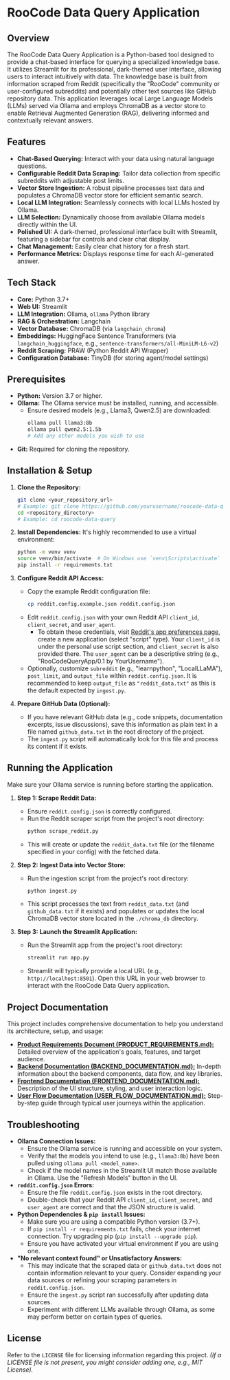 # RooCode Data Query Application

## Overview

The RooCode Data Query Application is a Python-based tool designed to provide a chat-based interface for querying a specialized knowledge base. It utilizes Streamlit for its professional, dark-themed user interface, allowing users to interact intuitively with data. The knowledge base is built from information scraped from Reddit (specifically the "RooCode" community or user-configured subreddits) and potentially other text sources like GitHub repository data. This application leverages local Large Language Models (LLMs) served via Ollama and employs ChromaDB as a vector store to enable Retrieval Augmented Generation (RAG), delivering informed and contextually relevant answers.

## Features

*   **Chat-Based Querying:** Interact with your data using natural language questions.
*   **Configurable Reddit Data Scraping:** Tailor data collection from specific subreddits with adjustable post limits.
*   **Vector Store Ingestion:** A robust pipeline processes text data and populates a ChromaDB vector store for efficient semantic search.
*   **Local LLM Integration:** Seamlessly connects with local LLMs hosted by Ollama.
*   **LLM Selection:** Dynamically choose from available Ollama models directly within the UI.
*   **Polished UI:** A dark-themed, professional interface built with Streamlit, featuring a sidebar for controls and clear chat display.
*   **Chat Management:** Easily clear chat history for a fresh start.
*   **Performance Metrics:** Displays response time for each AI-generated answer.

## Tech Stack

*   **Core:** Python 3.7+
*   **Web UI:** Streamlit
*   **LLM Integration:** Ollama, `ollama` Python library
*   **RAG & Orchestration:** Langchain
*   **Vector Database:** ChromaDB (via `langchain_chroma`)
*   **Embeddings:** HuggingFace Sentence Transformers (via `langchain_huggingface`, e.g., `sentence-transformers/all-MiniLM-L6-v2`)
*   **Reddit Scraping:** PRAW (Python Reddit API Wrapper)
*   **Configuration Database:** TinyDB (for storing agent/model settings)

## Prerequisites

*   **Python:** Version 3.7 or higher.
*   **Ollama:** The Ollama service must be installed, running, and accessible.
    *   Ensure desired models (e.g., Llama3, Qwen2.5) are downloaded:
        ```bash
        ollama pull llama3:8b
        ollama pull qwen2.5:1.5b 
        # Add any other models you wish to use
        ```
*   **Git:** Required for cloning the repository.

## Installation & Setup

1.  **Clone the Repository:**
    ```bash
    git clone <your_repository_url> 
    # Example: git clone https://github.com/yourusername/roocode-data-query.git
    cd <repository_directory> 
    # Example: cd roocode-data-query
    ```

2.  **Install Dependencies:**
    It's highly recommended to use a virtual environment:
    ```bash
    python -m venv venv
    source venv/bin/activate  # On Windows use `venv\Scripts\activate`
    pip install -r requirements.txt
    ```

3.  **Configure Reddit API Access:**
    *   Copy the example Reddit configuration file:
        ```bash
        cp reddit.config.example.json reddit.config.json
        ```
    *   Edit `reddit.config.json` with your own Reddit API `client_id`, `client_secret`, and `user_agent`.
        *   To obtain these credentials, visit [Reddit's app preferences page](https://www.reddit.com/prefs/apps), create a new application (select "script" type). Your `client_id` is under the personal use script section, and `client_secret` is also provided there. The `user_agent` can be a descriptive string (e.g., "RooCodeQueryApp/0.1 by YourUsername").
    *   Optionally, customize `subreddit` (e.g., "learnpython", "LocalLLaMA"), `post_limit`, and `output_file` within `reddit.config.json`. It is recommended to keep `output_file` as `"reddit_data.txt"` as this is the default expected by `ingest.py`.

4.  **Prepare GitHub Data (Optional):**
    *   If you have relevant GitHub data (e.g., code snippets, documentation excerpts, issue discussions), save this information as plain text in a file named `github_data.txt` in the root directory of the project.
    *   The `ingest.py` script will automatically look for this file and process its content if it exists.

## Running the Application

Make sure your Ollama service is running before starting the application.

1.  **Step 1: Scrape Reddit Data:**
    *   Ensure `reddit.config.json` is correctly configured.
    *   Run the Reddit scraper script from the project's root directory:
        ```bash
        python scrape_reddit.py
        ```
    *   This will create or update the `reddit_data.txt` file (or the filename specified in your config) with the fetched data.

2.  **Step 2: Ingest Data into Vector Store:**
    *   Run the ingestion script from the project's root directory:
        ```bash
        python ingest.py
        ```
    *   This script processes the text from `reddit_data.txt` (and `github_data.txt` if it exists) and populates or updates the local ChromaDB vector store located in the `./chroma_db` directory.

3.  **Step 3: Launch the Streamlit Application:**
    *   Run the Streamlit app from the project's root directory:
        ```bash
        streamlit run app.py
        ```
    *   Streamlit will typically provide a local URL (e.g., `http://localhost:8501`). Open this URL in your web browser to interact with the RooCode Data Query application.

## Project Documentation

This project includes comprehensive documentation to help you understand its architecture, setup, and usage:

*   [**Product Requirements Document (PRODUCT_REQUIREMENTS.md):**](PRODUCT_REQUIREMENTS.md) Detailed overview of the application's goals, features, and target audience.
*   [**Backend Documentation (BACKEND_DOCUMENTATION.md):**](BACKEND_DOCUMENTATION.md) In-depth information about the backend components, data flow, and key libraries.
*   [**Frontend Documentation (FRONTEND_DOCUMENTATION.md):**](FRONTEND_DOCUMENTATION.md) Description of the UI structure, styling, and user interaction logic.
*   [**User Flow Documentation (USER_FLOW_DOCUMENTATION.md):**](USER_FLOW_DOCUMENTATION.md) Step-by-step guide through typical user journeys within the application.

## Troubleshooting

*   **Ollama Connection Issues:**
    *   Ensure the Ollama service is running and accessible on your system.
    *   Verify that the models you intend to use (e.g., `llama3:8b`) have been pulled using `ollama pull <model_name>`.
    *   Check if the model names in the Streamlit UI match those available in Ollama. Use the "Refresh Models" button in the UI.
*   **`reddit.config.json` Errors:**
    *   Ensure the file `reddit.config.json` exists in the root directory.
    *   Double-check that your Reddit API `client_id`, `client_secret`, and `user_agent` are correct and that the JSON structure is valid.
*   **Python Dependencies & `pip install` Issues:**
    *   Make sure you are using a compatible Python version (3.7+).
    *   If `pip install -r requirements.txt` fails, check your internet connection. Try upgrading pip (`pip install --upgrade pip`).
    *   Ensure you have activated your virtual environment if you are using one.
*   **"No relevant context found" or Unsatisfactory Answers:**
    *   This may indicate that the scraped data or `github_data.txt` does not contain information relevant to your query. Consider expanding your data sources or refining your scraping parameters in `reddit.config.json`.
    *   Ensure the `ingest.py` script ran successfully after updating data sources.
    *   Experiment with different LLMs available through Ollama, as some may perform better on certain types of queries.

## License

Refer to the `LICENSE` file for licensing information regarding this project.
*(If a LICENSE file is not present, you might consider adding one, e.g., MIT License).*
